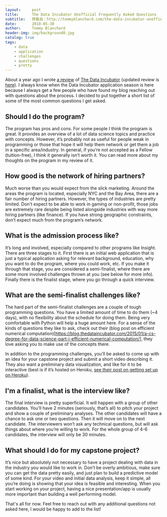```yaml
---
layout:     post
title:      The Data Incubator Unofficial Frequently Asked Questions
subtitle:   转载自：http://tommyblanchard.com/the-data-incubator-unofficial-frequently-asked-questions
date:       2018-05-30
author:     Tommy Blanchard
header-img: img/background0.jpg
catalog: true
tags:
    - data
    - application
    - challenges
    - questions
    - pretty
---
```


About a year ago I wrote [a review](http://tommyblanchard.com/review-of-the-data-incubator-data-science-bootcamp) of [The Data Incubator](http://www.thedataincubator.com/fellowship.html?ref=ce730ff6c5d6&ch=ge) (updated review is [here](http://tommyblanchard.com/an-updated-review-of-the-data-incubator-data-science-bootcamp)). I always know when the Data Incubator application season is here because I always get a few people who have found my blog reaching out with questions about the process. I decided to put together a short list of some of the most common questions I get asked. 

## Should I do the program?

The program has pros and cons. For some people I think the program is great. It provides an overview of a lot of data science topics and practice with concepts. However, it’s probably not as useful for people weak in programming or those that hope it will help them network or get them a job in a specific area/industry. In general, if you’re not accepted as a Fellow (tuition-free), I think it generally isn’t worth it. You can read more about my thoughts on the program in my review of it.

## How good is the network of hiring partners?

Much worse than you would expect from the slick marketing. Around the areas the program is located, especially NYC and the Bay Area, there are a fair number of hiring partners. However, the types of industries are pretty limited. Don't expect to be able to work in gaming or non-profit, those jobs are extremely rare despite being listed alongside industries with way more hiring partners (like finance). If you have strong geographic constraints, don’t expect much from the program’s network.

## What is the admission process like?

It’s long and involved, especially compared to other programs like Insight. There are three stages to it. First there is an initial web application that is just a typical application asking for relevant background, education, why you want to do the program, where you could work, etc. If you make it through that stage, you are considered a semi-finalist, where there are some more involved challenges thrown at you (see below for more info). Finally there is the finalist stage, where you go through a quick interview.

## What are the semi-finalist challenges like?

The hard part of the semi-finalist challenges are a couple of tough programming questions. You have a limited amount of time to do them (~4 days), with no flexibility about the schedule for doing them. Being very comfortable with Python will help a huge amount here. For a sense of the kinds of questions they like to ask, check out their (blog post on efficient numerical computation)[https://blog.thedataincubator.com/2015/01/a-cs-degree-for-data-science-part-i-efficient-numerical-computation/], they love asking you to make use of the concepts there.

In addition to the programming challenges, you’ll be asked to come up with an idea for your capstone project and submit a short video describing it. They also want a preliminary data visualization, and like for it to be interactive (best is if it’s hosted on Heroku, [see their post on getting set up on Heroku](https://blog.thedataincubator.com/2015/09/painlessly-deploying-data-apps-with-bokeh-flask-and-heroku)).

## I'm a finalist, what is the interview like?

The final interview is pretty superficial. It will happen with a group of other candidates. You’ll have 2 minutes (seriously, that’s all) to pitch your project and show a couple of preliminary analyses. The other candidates will have a chance to ask one or two questions. Then it will move on to the next candidate. The interviewers won’t ask any technical questions, but will ask things about where you’re willing to work. For the whole group of 4-6 candidates, the interview will only be 30 minutes.

## What should I do for my capstone project?

It’s nice but absolutely not necessary to have a project dealing with data in the industry you would like to work in. Don’t be overly ambitious, make sure you can get the data pretty easily, and just plan to build a predictive model of some kind. For your video and initial data analysis, keep it simple, all you’re doing is showing that your idea is feasible and interesting. When you start working on your project, having a nice presentation/app is usually more important than building a well performing model.

That's all for now. Feel free to reach out with any additional questions not asked here, I would be happy to add to the list!
